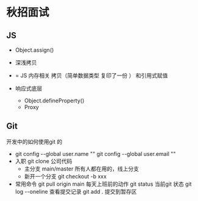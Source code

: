 # 秋招面试

## JS
- Object.assign()

- 深浅拷贝
- =  JS 内存相关 
拷贝（简单数据类型 复印了一份 ） 和引用式赋值

- 响应式底层 
    - Object.defineProperty()
    - Proxy 

## Git
开发中的如何使用git 的
- git config --global user.name ""
    git config --global user.email ""
- 入职 git clone 公司代码
    - 主分支 main/master
        所有人都在用的，线上分支
    - 新开一个分支
    git checkout -b xxx
- 常用命令
    git pull origin main 每天上班前的动作
    git status 当前git 状态
    git log --oneline  查看提交记录
    git add . 提交到暂存区